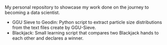 My personal repository to showcase my work done on the journey to becoming a data scientist.

- GGU Sieve to Geodin: Python script to extract particle size distributions from the text files create by GGU-Sieve.
- Blackjack: Small learning script that compares two Blackjack hands to each other and declares a winner.
